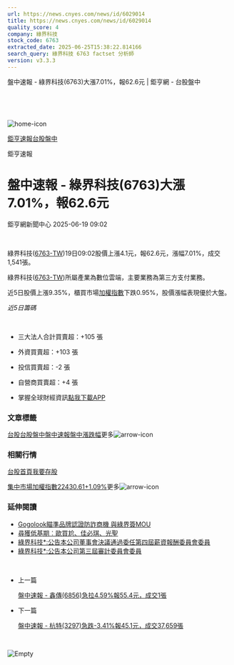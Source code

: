 ```yaml
---
url: https://news.cnyes.com/news/id/6029014
title: https://news.cnyes.com/news/id/6029014
quality_score: 4
company: 綠界科技
stock_code: 6763
extracted_date: 2025-06-25T15:38:22.814166
search_query: 綠界科技 6763 factset 分析師
version: v3.3.3
---
```


盤中速報 - 綠界科技(6763)大漲7.01%，報62.6元 | 鉅亨網 - 台股盤中

‌

‌

![home-icon](/assets/icons/breadCrumb/symbol-icon-home.svg)

[鉅亨速報](/news/cat/anue_live)[台股盤中](/news/cat/tw_live)

鉅亨速報

# 盤中速報 - 綠界科技(6763)大漲7.01%，報62.6元

鉅亨網新聞中心 2025-06-19 09:02

‌

綠界科技([6763-TW](https://www.cnyes.com/twstock/6763))19日09:02股價上漲4.1元，報62.6元，漲幅7.01%，成交1,541張。

綠界科技([6763-TW](https://www.cnyes.com/twstock/6763))所屬產業為數位雲端，主要業務為第三方支付業務。

近5日股價上漲9.35%，櫃買市場[加權指數](https://invest.cnyes.com/index/TWS/TSE01)下跌0.95%，股價漲幅表現優於大盤。

*近5日籌碼*

‌

* 三大法人合計買賣超：+105 張
* 外資買賣超：+103 張
* 投信買賣超：-2 張
* 自營商買賣超：+4 張

* 掌握全球財經資訊[點我下載APP](http://www.cnyes.com/app/?utm_source=mweb&utm_medium=HamMenuBanner&utm_campaign=fixed&utm_content=entr)

### 文章標籤

[台股](https://news.cnyes.com/tag/台股 "台股")[台股盤中](https://news.cnyes.com/tag/台股盤中 "台股盤中")[盤中速報](https://news.cnyes.com/tag/盤中速報 "盤中速報")[盤中漲跌幅](https://news.cnyes.com/tag/盤中漲跌幅 "盤中漲跌幅")更多![arrow-icon](/assets/icons/arrows/arrow-down.svg)

### 相關行情

[台股首頁](https://www.cnyes.com/twstock)[我要存股](https://supr.link/8OHaU)

[集中市場加權指數22430.61+1.09%](https://invest.cnyes.com/index/TWS/TSE01)更多![arrow-icon](/assets/icons/arrows/arrow-down.svg)

### 延伸閱讀

* [Gogolook瞄準品牌認證防詐商機 與綠界簽MOU](/news/id/5993681)
* [尋獲低基期︰歐買尬、佳必琪、光聖](/news/id/5964825)
* [綠界科技\*:公告本公司董事會決議通過委任第四屆薪資報酬委員會委員](/news/id/6016424)
* [綠界科技\*:公告本公司第三屆審計委員會委員](/news/id/6016423)

‌

* 上一篇

  [盤中速報 - 鑫傳(6856)急拉4.59%報55.4元，成交1張](/news/id/6029260)
* 下一篇

  [盤中速報 - 杭特(3297)急跌-3.41%報45.1元，成交37,659張](/news/id/6027853)

‌

![Empty](/assets/icons/skeleton/empty-image.svg)

‌